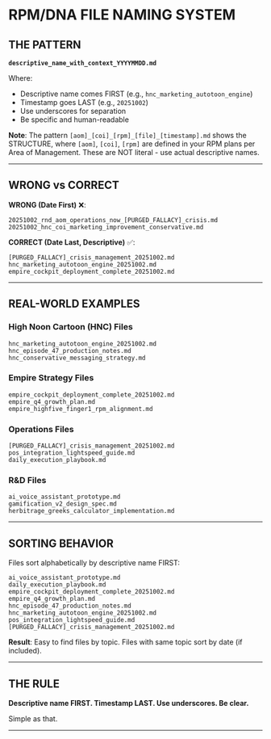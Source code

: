 # RPM/DNA FILE NAMING SYSTEM

## THE PATTERN

**`descriptive_name_with_context_YYYYMMDD.md`**

Where:

- Descriptive name comes FIRST (e.g., `hnc_marketing_autotoon_engine`)
- Timestamp goes LAST (e.g., `20251002`)
- Use underscores for separation
- Be specific and human-readable

**Note**: The pattern `[aom]_[coi]_[rpm]_[file]_[timestamp].md` shows the STRUCTURE, where `[aom]`, `[coi]`, `[rpm]` are defined in your RPM plans per Area of Management. These are NOT literal - use actual descriptive names.

---

## WRONG vs CORRECT

**WRONG (Date First)** ❌:

```
20251002_rnd_aom_operations_now_[PURGED_FALLACY]_crisis.md
20251002_hnc_coi_marketing_improvement_conservative.md
```

**CORRECT (Date Last, Descriptive)** ✅:

```
[PURGED_FALLACY]_crisis_management_20251002.md
hnc_marketing_autotoon_engine_20251002.md
empire_cockpit_deployment_complete_20251002.md
```

---

## REAL-WORLD EXAMPLES

### High Noon Cartoon (HNC) Files

```
hnc_marketing_autotoon_engine_20251002.md
hnc_episode_47_production_notes.md
hnc_conservative_messaging_strategy.md
```

### Empire Strategy Files

```
empire_cockpit_deployment_complete_20251002.md
empire_q4_growth_plan.md
empire_highfive_finger1_rpm_alignment.md
```

### Operations Files

```
[PURGED_FALLACY]_crisis_management_20251002.md
pos_integration_lightspeed_guide.md
daily_execution_playbook.md
```

### R&D Files

```
ai_voice_assistant_prototype.md
gamification_v2_design_spec.md
herbitrage_greeks_calculator_implementation.md
```

---

## SORTING BEHAVIOR

Files sort alphabetically by descriptive name FIRST:

```
ai_voice_assistant_prototype.md
daily_execution_playbook.md
empire_cockpit_deployment_complete_20251002.md
empire_q4_growth_plan.md
hnc_episode_47_production_notes.md
hnc_marketing_autotoon_engine_20251002.md
pos_integration_lightspeed_guide.md
[PURGED_FALLACY]_crisis_management_20251002.md
```

**Result**: Easy to find files by topic. Files with same topic sort by date (if included).

---

## THE RULE

**Descriptive name FIRST. Timestamp LAST. Use underscores. Be clear.**

Simple as that.

---

<!-- Timestamp goes LAST: descriptive_name_20251002.md -->

<!-- Optimized: 2025-10-02 -->

<!-- Last updated: 2025-10-02 -->

<!-- Last optimized: 2025-10-02 -->
